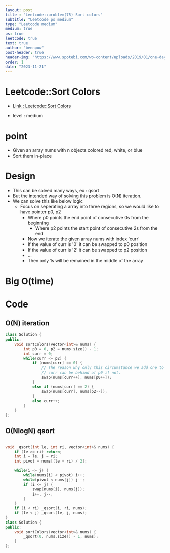 ```yaml
---
layout: post
title : "Leetcode::problem(75) Sort colors"
subtitle: "Leetcode ps medium"
type: "Leetcode medium"
medium: true
ps: true
leetcode: true
text: true
author: "beenpow"
post-header: true
header-img: "https://www.spotebi.com/wp-content/uploads/2019/01/one-day-day-one-workout-motivation-spotebi.jpg"
order: 1
date: "2023-11-21"
---
```


# Leetcode::Sort Colors
- [Link : Leetcode::Sort Colors](https://leetcode.com/problems/sort-colors/description/)

- level : medium

# point
- Given an array nums with n objects colored red, white, or blue
- Sort them in-place

# Design
- This can be solved many ways, ex : qsort
- But the intended way of solving this problem is O(N) iteration.
- We can solve this like below logic
  - Focus on seperating a array into three regions, so we would like to have pointer p0, p2
	  - Where p0 points the end point of consecutive 0s from the beginning
		- Where p2 points the start point of consecutive 2s from the end
	- Now we iterate the given array nums with index 'curr'
	- If the value of curr is '0' it can be swapped to p0 position
	- If the value of curr is '2' it can be swapped to p2 position
	- ...
	- Then only 1s will be remained in the middle of the array


# Big O(time)

# Code

## O(N) iteration

```cpp
class Solution {
public:
    void sortColors(vector<int>& nums) {
        int p0 = 0, p2 = nums.size() - 1;
        int curr = 0;
        while(curr <= p2) {
            if (nums[curr] == 0) {
                // The reason why only this circumstance we add one to curr is that
                // curr can be behind of p0 if not.
                swap(nums[curr++], nums[p0++]);
            }
            else if (nums[curr] == 2) {
                swap(nums[curr], nums[p2--]);
            }
            else curr++;
        }
    }
};
```

## O(NlogN) qsort

```cpp

void _qsort(int le, int ri, vector<int>& nums) {
    if (le >= ri) return;
    int i = le, j = ri;
    int pivot = nums[(le + ri) / 2];

    while(i <= j) {
        while(nums[i] < pivot) i++;
        while(pivot < nums[j]) j--;
        if (i <= j) {
            swap(nums[i], nums[j]);
            i++, j--;
        }
    }
    if (i < ri) _qsort(i, ri, nums);
    if (le < j) _qsort(le, j, nums);
}
class Solution {
public:
    void sortColors(vector<int>& nums) {
        _qsort(0, nums.size() - 1, nums);
    }
};
```
